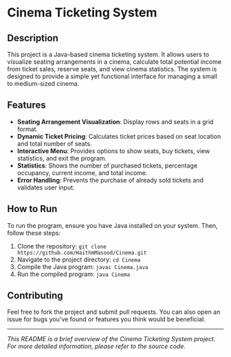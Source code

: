 # Cinema Ticketing System

## Description
This project is a Java-based cinema ticketing system. It allows users to visualize seating arrangements in a cinema, calculate total potential income from ticket sales, reserve seats, and view cinema statistics. The system is designed to provide a simple yet functional interface for managing a small to medium-sized cinema.

## Features
- **Seating Arrangement Visualization**: Display rows and seats in a grid format.
- **Dynamic Ticket Pricing**: Calculates ticket prices based on seat location and total number of seats.
- **Interactive Menu**: Provides options to show seats, buy tickets, view statistics, and exit the program.
- **Statistics**: Shows the number of purchased tickets, percentage occupancy, current income, and total income.
- **Error Handling**: Prevents the purchase of already sold tickets and validates user input.

## How to Run
To run the program, ensure you have Java installed on your system. Then, follow these steps:
1. Clone the repository: `git clone https://github.com/HaithmMasood/Cinema.git`
2. Navigate to the project directory: `cd Cinema`
3. Compile the Java program: `javac Cinema.java`
4. Run the compiled program: `java Cinema`

## Contributing
Feel free to fork the project and submit pull requests. You can also open an issue for bugs you've found or features you think would be beneficial.


---

*This README is a brief overview of the Cinema Ticketing System project. For more detailed information, please refer to the source code.*
